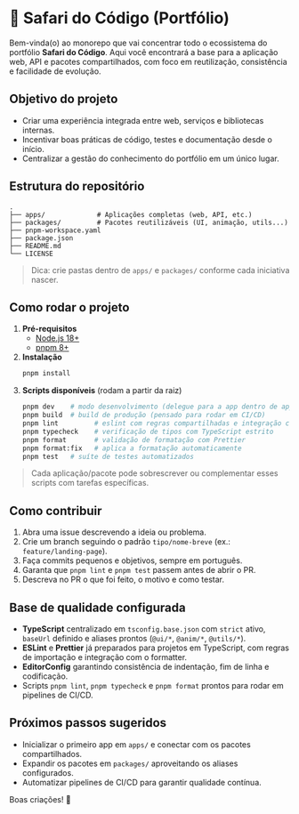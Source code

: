 # 🚀 Safari do Código (Portfólio)

Bem-vinda(o) ao monorepo que vai concentrar todo o ecossistema do portfólio **Safari do Código**. Aqui você encontrará a base para a
aplicação web, API e pacotes compartilhados, com foco em reutilização, consistência e facilidade de evolução.

## Objetivo do projeto
- Criar uma experiência integrada entre web, serviços e bibliotecas internas.
- Incentivar boas práticas de código, testes e documentação desde o início.
- Centralizar a gestão do conhecimento do portfólio em um único lugar.

## Estrutura do repositório
```
.
├── apps/             # Aplicações completas (web, API, etc.)
├── packages/         # Pacotes reutilizáveis (UI, animação, utils...)
├── pnpm-workspace.yaml
├── package.json
├── README.md
└── LICENSE
```

> Dica: crie pastas dentro de `apps/` e `packages/` conforme cada iniciativa nascer.

## Como rodar o projeto
1. **Pré-requisitos**
   - [Node.js 18+](https://nodejs.org/)
   - [pnpm 8+](https://pnpm.io/installation)
2. **Instalação**
   ```bash
   pnpm install
   ```
3. **Scripts disponíveis** (rodam a partir da raiz)
   ```bash
   pnpm dev    # modo desenvolvimento (delegue para a app dentro de apps/)
   pnpm build  # build de produção (pensado para rodar em CI/CD)
   pnpm lint         # eslint com regras compartilhadas e integração com Prettier
   pnpm typecheck    # verificação de tipos com TypeScript estrito
   pnpm format       # validação de formatação com Prettier
   pnpm format:fix   # aplica a formatação automaticamente
   pnpm test   # suíte de testes automatizados
   ```

> Cada aplicação/pacote pode sobrescrever ou complementar esses scripts com tarefas específicas.

## Como contribuir
1. Abra uma issue descrevendo a ideia ou problema.
2. Crie um branch seguindo o padrão `tipo/nome-breve` (ex.: `feature/landing-page`).
3. Faça commits pequenos e objetivos, sempre em português.
4. Garanta que `pnpm lint` e `pnpm test` passem antes de abrir o PR.
5. Descreva no PR o que foi feito, o motivo e como testar.

## Base de qualidade configurada
- **TypeScript** centralizado em `tsconfig.base.json` com `strict` ativo, `baseUrl` definido e aliases prontos (`@ui/*`, `@anim/*`, `@utils/*`).
- **ESLint** e **Prettier** já preparados para projetos em TypeScript, com regras de importação e integração com o formatter.
- **EditorConfig** garantindo consistência de indentação, fim de linha e codificação.
- Scripts `pnpm lint`, `pnpm typecheck` e `pnpm format` prontos para rodar em pipelines de CI/CD.

## Próximos passos sugeridos
- Inicializar o primeiro app em `apps/` e conectar com os pacotes compartilhados.
- Expandir os pacotes em `packages/` aproveitando os aliases configurados.
- Automatizar pipelines de CI/CD para garantir qualidade contínua.

Boas criações! 🧭
